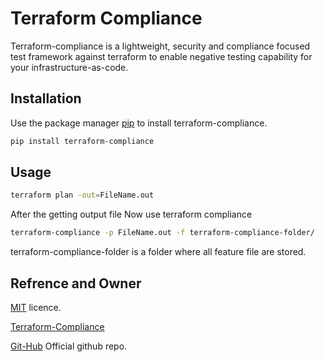 # Terraform Compliance

Terraform-compliance is a lightweight, security and compliance focused test framework against terraform to enable negative testing capability for your infrastructure-as-code.

## Installation

Use the package manager [pip](https://pypi.org/project/terraform-compliance/) to install terraform-compliance.

```bash
pip install terraform-compliance
```

## Usage
```bash
terraform plan -out=FileName.out
```
After the getting output file Now use terraform compliance

```bash
terraform-compliance -p FileName.out -f terraform-compliance-folder/
```

terraform-compliance-folder is a folder where all feature file are stored.

## Refrence and Owner
[MIT](https://choosealicense.com/licenses/mit/) licence.

[Terraform-Compliance](https://terraform-compliance.com/) 

[Git-Hub](https://github.com/terraform-compliance/cli) Official github repo.
